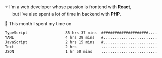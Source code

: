 ⭐ I'm a web developer whose passion is frontend with <b>React</b>,<br/>
&nbsp; &nbsp; &nbsp; but I've also spent a lot of time in backend with <b>PHP</b>.

📅 This month I spent my time on

<!--START_SECTION:waka-->

```txt
TypeScript                 85 hrs 37 mins  #####################....   84.88 %
YAML                       4 hrs 39 mins   #........................   04.63 %
JavaScript                 2 hrs 15 mins   #........................   02.24 %
Text                       2 hrs           .........................   01.99 %
JSON                       1 hr 50 mins    .........................   01.82 %
```

<!--END_SECTION:waka-->
